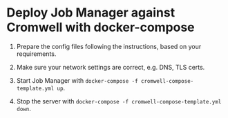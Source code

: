 # Deploy Job Manager against Cromwell with docker-compose

1. Prepare the config files following the instructions, based on your requirements.

2. Make sure your network settings are correct, e.g. DNS, TLS certs.

3. Start Job Manager with `docker-compose -f cromwell-compose-template.yml up`.

4. Stop the server with `docker-compose -f cromwell-compose-template.yml down`.
